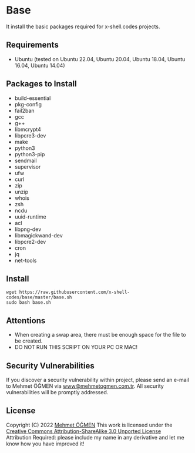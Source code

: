 # Base

It install the basic packages required for x-shell.codes projects.

## Requirements

* Ubuntu (tested on Ubuntu 22.04, Ubuntu 20.04, Ubuntu 18.04, Ubuntu 16.04, Ubuntu 14.04)

## Packages to Install

* build-essential
* pkg-config
* fail2ban
* gcc
* g++
* libmcrypt4
* libpcre3-dev
* make
* python3
* python3-pip
* sendmail
* supervisor
* ufw
* curl
* zip
* unzip
* whois
* zsh
* ncdu
* uuid-runtime
* acl
* libpng-dev
* libmagickwand-dev
* libpcre2-dev
* cron
* jq
* net-tools

## Install

```
wget https://raw.githubusercontent.com/x-shell-codes/base/master/base.sh
sudo bash base.sh
```

## Attentions

* When creating a swap area, there must be enough space for the file to be created.
* DO NOT RUN THIS SCRIPT ON YOUR PC OR MAC!

## Security Vulnerabilities

If you discover a security vulnerability within project, please send an e-mail to Mehmet ÖĞMEN
via [www@mehmetogmen.com.tr](mailto:www@mehmetogmen.com.tr). All security vulnerabilities will be promptly addressed.

## License

Copyright (C) 2022 [Mehmet ÖĞMEN](https://github.com/X-Adam)
This work is licensed under
the [Creative Commons Attribution-ShareAlike 3.0 Unported License](http://creativecommons.org/licenses/by-sa/3.0/)  
Attribution Required: please include my name in any derivative and let me know how you have improved it!
